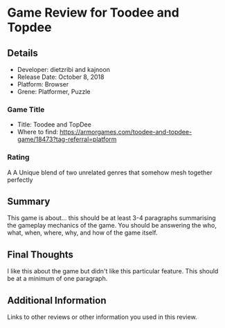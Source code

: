 # Game Review for Toodee and Topdee

## Details
* Developer: dietzribi and kajnoon
* Release Date: October 8, 2018
* Platform: Browser
* Grene: Platformer, Puzzle

### Game Title
* Title: Toodee and TopDee
* Where to find: https://armorgames.com/toodee-and-topdee-game/18473?tag-referral=platform

### Rating
A  A Unique blend of two unrelated genres that somehow mesh together perfectly

## Summary
This game is about... this should be at least 3-4 paragraphs summarising the gameplay mechanics of the game. You should be answering the who, what, when, where, why, and how of the game itself.

## Final Thoughts
I like this about the game but didn't like this particular feature. This should be at a minimum of one paragraph.

## Additional Information
Links to other reviews or other information you used in this review.
